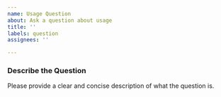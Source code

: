 ```yaml
---
name: Usage Question
about: Ask a question about usage
title: ''
labels: question
assignees: ''

---
```


### Describe the Question
Please provide a clear and concise description of what the question is.

